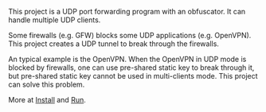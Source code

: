 This project is a UDP port forwarding program with an obfuscator. It can handle multiple UDP clients.

Some firewalls (e.g. GFW) blocks some UDP applications (e.g. OpenVPN). This project creates a UDP tunnel to break through the firewalls.

An typical example is the OpenVPN. When the OpenVPN in UDP mode is blocked by firewalls, one can use pre-shared static key to break through it, but pre-shared static key cannot be used in multi-clients mode. This project can solve this problem.

More at [Install](Install.md) and [Run](Run.md).